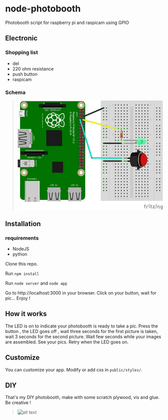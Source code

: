 # node-photobooth
Photobooth script for raspberry pi and raspicam using GPIO


## Electronic
### Shopping list
* del
* 220 ohm resistance
* push button
* raspicam

### Schema
>![alt text](docs/images/raspiphotobooth_bb.png "Electronic Schema")


## Installation
### requirements
* NodeJS
* python

Clone this repo.

Run ```npm install```

Run ```node server``` and ```node app```

Go to http://localhost:3000 in your browser.
Click on your button, wait for pic...
Enjoy !

## How it works
The LED is on to indicate your photobooth is ready to take a pic.
Press the button , the LED goes off , wait three seconds for the first picture is taken, wait 3 seconds for the second picture.
Wait few seconds while your images are assembled.
See your pics.
Retry when the LED goes on.

## Customize
You can customize your app.
Modify or add css in ```public/styles/```.


## DIY
That's my DIY photobooth, make with some scratch plywood, vis and glue. Be creative !
>![alt text](docs/images/final_photobooth.png "Final DIY photobooth")
